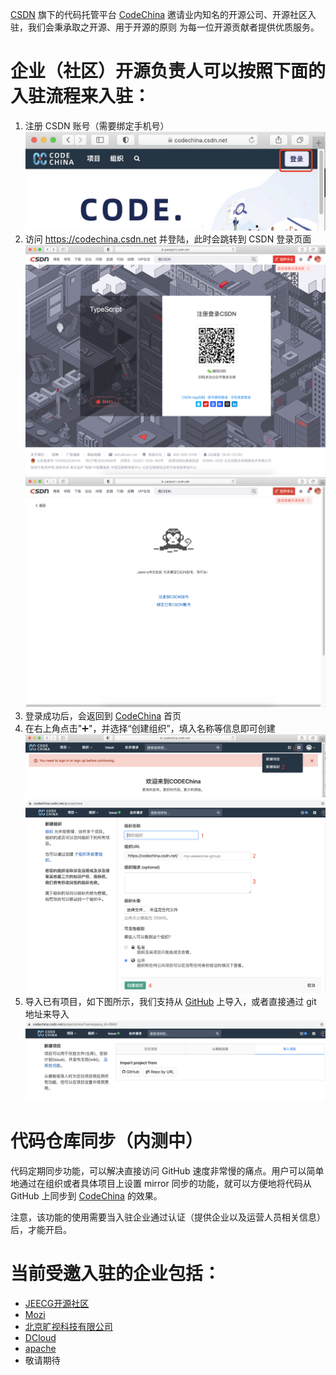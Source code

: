 [CSDN](https://www.csdn.net/) 旗下的代码托管平台 [CodeChina](https://codechina.csdn.net/) 邀请业内知名的开源公司、开源社区入驻，我们会秉承取之开源、用于开源的原则
为每一位开源贡献者提供优质服务。

# 企业（社区）开源负责人可以按照下面的入驻流程来入驻：
1. 注册 CSDN 账号（需要绑定手机号）
![](img/code-china-1.png)
2. 访问 https://codechina.csdn.net 并登陆，此时会跳转到 CSDN 登录页面
![](img/code-china-2.png)
![](img/code-china-3.png)
3. 登录成功后，会返回到 [CodeChina](https://codechina.csdn.net/) 首页
4. 在右上角点击"➕"，并选择“创建组织”，填入名称等信息即可创建
![](img/code-china-4.png)
![](img/code-china-5.png)
5. 导入已有项目，如下图所示，我们支持从 [GitHub](https://github.com/) 上导入，或者直接通过 git 地址来导入
![](img/code-china-6.png)

# 代码仓库同步（内测中）
代码定期同步功能，可以解决直接访问 GitHub 速度非常慢的痛点。用户可以简单地通过在组织或者具体项目上设置 mirror 同步的功能，就可以方便地将代码从 GitHub 上同步到 [CodeChina](https://codechina.csdn.net/) 的效果。

注意，该功能的使用需要当入驻企业通过认证（提供企业以及运营人员相关信息）后，才能开启。

# 当前受邀入驻的企业包括：
* [JEECG开源社区](https://codechina.csdn.net/jeecg)
* [Mozi](https://codechina.csdn.net/mozi)
* [北京旷视科技有限公司](https://codechina.csdn.net/megvii)
* [DCloud](https://codechina.csdn.net/dcloud/uni-app)
* [apache](https://codechina.csdn.net/apache/)
* 敬请期待
